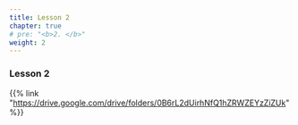 ```yaml
---
title: Lesson 2   
chapter: true
# pre: "<b>2. </b>"
weight: 2
---
```


### Lesson 2

{{% link "https://drive.google.com/drive/folders/0B6rL2dUirhNfQ1hZRWZEYzZiZUk" %}}
